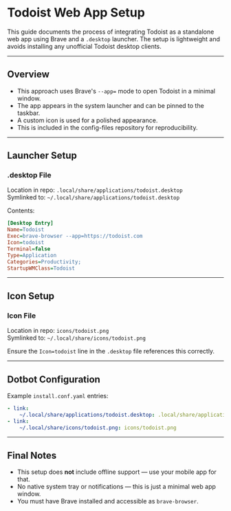 # Todoist Web App Setup

This guide documents the process of integrating Todoist as a standalone web app using Brave and a `.desktop` launcher. The setup is lightweight and avoids installing any unofficial Todoist desktop clients.

---

## Overview

- This approach uses Brave's `--app=` mode to open Todoist in a minimal window.
- The app appears in the system launcher and can be pinned to the taskbar.
- A custom icon is used for a polished appearance.
- This is included in the config-files repository for reproducibility.

---

## Launcher Setup

### .desktop File

Location in repo: `.local/share/applications/todoist.desktop`  
Symlinked to: `~/.local/share/applications/todoist.desktop`

Contents:

```ini
[Desktop Entry]
Name=Todoist
Exec=brave-browser --app=https://todoist.com
Icon=todoist
Terminal=false
Type=Application
Categories=Productivity;
StartupWMClass=Todoist
```

---

## Icon Setup

### Icon File

Location in repo: `icons/todoist.png`  
Symlinked to: `~/.local/share/icons/todoist.png`

Ensure the `Icon=todoist` line in the `.desktop` file references this correctly.

---

## Dotbot Configuration

Example `install.conf.yaml` entries:

```yaml
- link:
    ~/.local/share/applications/todoist.desktop: .local/share/applications/todoist.desktop
- link:
    ~/.local/share/icons/todoist.png: icons/todoist.png
```

---

## Final Notes

- This setup does **not** include offline support — use your mobile app for that.
- No native system tray or notifications — this is just a minimal web app window.
- You must have Brave installed and accessible as `brave-browser`.
